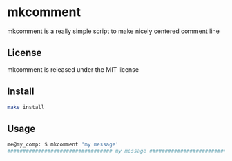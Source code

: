 mkcomment
=========

mkcomment is a really simple script to make nicely centered comment line

License
-------

mkcomment is released under the MIT license

Install
-------

```bash
make install
```

Usage
-----

```bash
me@my_comp: $ mkcomment 'my message'
################################## my message ##################################
```
